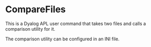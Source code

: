 # CompareFiles

This is a Dyalog APL user command that takes two files and calls a comparison utility for it.

The comparison utility can be configured in an INI file.

